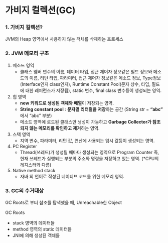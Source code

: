 # 가비지 컬렉션(GC)

### 1. 가비지 컬렉션?

JVM의 Heap 영역에서 사용하지 않는 객체를 삭제하는 프로세스



### 2. JVM 메모리 구조

1. 메소드 영역
   - 클래스 멤버 변수의 이름, 데이터 타입, 접근 제어자 정보같은 필드 정보와 메소드의 이름, 리턴 타입, 파라미터, 접근 제어자 정보같은 메소드 정보, Type정보(Interface인지 class인지), Runtime Constant Pool(문자 상수, 타입, 필드에 대한 레퍼런스가 저장됨), static 변수, final class 변수등이 생성되는 영역.
2. 힙 영역
   - **new 키워드로 생성된 객체와 배열**이 저장되는 영역.
   - **String constant pool** : **문자열 리터럴을 저장**하는 공간 (String str = **“abc”** 에서 “abc” 부분)
   - 메소드 영역에 로드된 클래스만 생성이 가능하고 **Garbage Collector가 참조되지 않는 메모리를 확인하고 제거**하는 영역.
3. 스택 영역
   - 지역 변수, 파라미터, 리턴 값, 연산에 사용되는 임시 값등이 생성되는 영역.
4. PC Register
   - Thread(쓰레드)가 생성될 때마다 생성되는 영역으로 Program Counter 즉, 현재 쓰레드가 실행되는 부분의 주소와 명령을 저장하고 있는 영역. (*CPU의 레지스터와 다름)
5. Native method stack
   - 자바 외 언어로 작성된 네이티브 코드를 위한 메모리 영역.



### 3. GC의 수거대상

GC Roots로 부터 참조를 탐색했을 때, Unreachable한 Object

GC Roots

- stack 영역의 데이터들
- method 영역의 static 데이터들
- JNI에 의해 생성된 객체들

